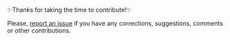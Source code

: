 ✨Thanks for taking the time to contribute!✨

Please, [report an issue](https://github.com/PostgreSqlStan/postgresqlstan.github.io/issues/new/choose) if you have any corrections, suggestions, comments or other contributions.



